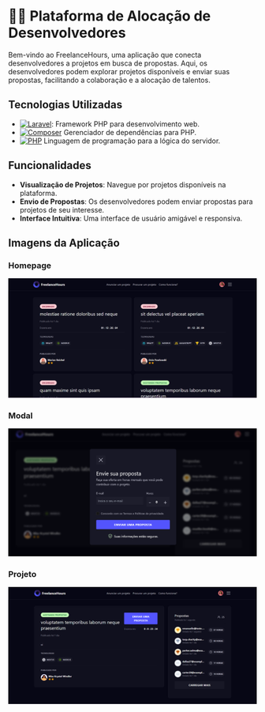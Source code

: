 # 👩‍💻 Plataforma de Alocação de Desenvolvedores

Bem-vindo ao FreelanceHours, uma aplicação que conecta desenvolvedores a projetos em busca de propostas. Aqui, os desenvolvedores podem explorar projetos disponíveis e enviar suas propostas, facilitando a colaboração e a alocação de talentos.

## Tecnologias Utilizadas

- [![Laravel](https://img.shields.io/badge/-Laravel-EF3B2D?style=for-the-badge&logo=laravel&logoColor=white)](https://laravel.com/): Framework PHP para desenvolvimento web.
- [![Composer](https://img.shields.io/badge/-Composer-885630?style=for-the-badge&logo=composer&logoColor=white)](https://getcomposer.org/) Gerenciador de dependências para PHP.
- [![PHP](https://img.shields.io/badge/-PHP-6959CD?style=for-the-badge&logo=php&logoColor=white)](https://www.php.net/) Linguagem de programação para a lógica do servidor.

## Funcionalidades

- **Visualização de Projetos**: Navegue por projetos disponíveis na plataforma.
- **Envio de Propostas**: Os desenvolvedores podem enviar propostas para projetos de seu interesse.
- **Interface Intuitiva**: Uma interface de usuário amigável e responsiva.

## Imagens da Aplicação

### Homepage
![Homepage](img/homepage.png)

### Modal
![Modal](img/modal.png)

### Projeto
![Projeto](img/projeto.png)
